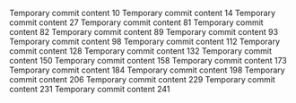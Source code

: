 Temporary commit content 10
Temporary commit content 14
Temporary commit content 27
Temporary commit content 81
Temporary commit content 82
Temporary commit content 89
Temporary commit content 93
Temporary commit content 98
Temporary commit content 112
Temporary commit content 128
Temporary commit content 132
Temporary commit content 150
Temporary commit content 158
Temporary commit content 173
Temporary commit content 184
Temporary commit content 198
Temporary commit content 206
Temporary commit content 229
Temporary commit content 231
Temporary commit content 241
